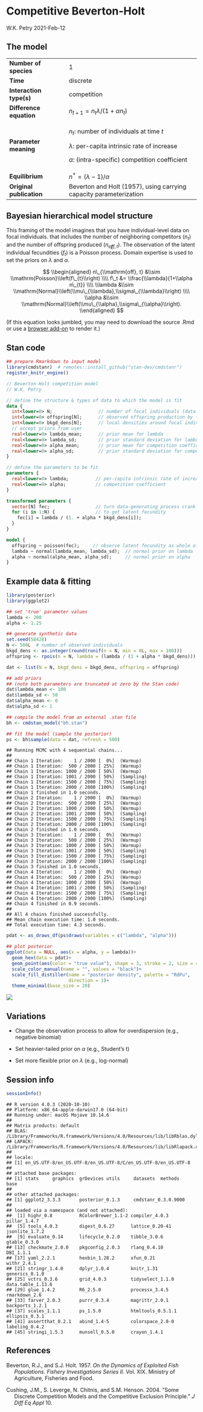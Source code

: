 Competitive Beverton-Holt
================
W.K. Petry
2021-Feb-12

## The model

<table>
<colgroup>
<col style="width: 31%" />
<col style="width: 68%" />
</colgroup>
<tbody>
<tr class="odd">
<td><strong>Number of species</strong></td>
<td>1</td>
</tr>
<tr class="even">
<td><strong>Time</strong></td>
<td>discrete</td>
</tr>
<tr class="odd">
<td><strong>Interaction type(s)</strong></td>
<td>competition</td>
</tr>
<tr class="even">
<td><strong>Difference equation</strong></td>
<td><span class="math inline"><em>n</em><sub><em>t</em> + 1</sub> = <em>n</em><sub><em>t</em></sub><em>λ</em>/(1 + <em>α</em><em>n</em><sub><em>t</em></sub>)</span></td>
</tr>
<tr class="odd">
<td><strong>Parameter meaning</strong></td>
<td><p><span class="math inline"><em>n</em><sub><em>t</em></sub></span>: number of individuals at time <span class="math inline"><em>t</em></span></p>
<p><span class="math inline"><em>λ</em></span>: per-capita intrinsic rate of increase</p>
<p><span class="math inline"><em>α</em></span>: (intra-specific) competition coefficient</p></td>
</tr>
<tr class="even">
<td><strong>Equilibrium</strong></td>
<td><span class="math inline"><em>n</em><sup>*</sup> = (<em>λ</em> − 1)/<em>α</em></span></td>
</tr>
<tr class="odd">
<td><strong>Original publication</strong></td>
<td><span class="citation" data-cites="beverton1957">Beverton and Holt (1957)</span>, using carrying capacity parameterization</td>
</tr>
</tbody>
</table>

## Bayesian hierarchical model structure

This framing of the model imagines that you have individual-level data
on focal individuals. that includes the number of neighboring
competitors (*n*<sub>*t*</sub>) and the number of offspring produced
(*n*<sub>*o**f**f*, *t*</sub>). The observation of the latent individual
fecundities (*f*<sub>*t*</sub>) is a Poisson process. Domain expertise
is used to set the priors on *λ* and *α*.

$$
\\begin{aligned}
n\_{\\mathrm{off}, t} &\\sim \\mathrm{Poisson}\\left(f\_{t}\\right) \\\\
f\_t &= \\frac{\\lambda}{1+\\alpha n\_{t}} \\\\
\\lambda &\\sim \\mathrm{Normal}\\left(\\mu\_{\\lambda},\\sigma\_{\\lambda}\\right) \\\\
\\alpha &\\sim \\mathrm{Normal}\\left(\\mu\_{\\alpha},\\sigma\_{\\alpha}\\right).
\\end{aligned}
$$

(If this equation looks jumbled, you may need to download the source
.Rmd or use a [browser
add-on](https://chrome.google.com/webstore/detail/mathjax-plugin-for-github/ioemnmodlmafdkllaclgeombjnmnbima)
to render it.)

## Stan code

``` r
## prepare Rmarkdown to input model
library(cmdstanr)  # remotes::install_github("stan-dev/cmdstanr")
register_knitr_engine()
```

``` stan
// Beverton-Holt competition model
// W.K. Petry

// define the structure & types of data to which the model is fit
data {
  int<lower=0> N;                 // number of focal individuals (data rows)
  int<lower=0> offspring[N];      // observed offspring production by focals
  int<lower=0> bkgd_dens[N];      // local densities around focal individuals
  // accept priors from user
  real<lower=0> lambda_mean;      // prior mean for lambda
  real<lower=0> lambda_sd;        // prior standard deviation for lambda
  real<lower=0> alpha_mean;       // prior mean for competition coefficient
  real<lower=0> alpha_sd;         // prior standard deviation for competition coefficent
}

// define the parameters to be fit
parameters {
  real<lower=0> lambda;          // per-capita intrinsic rate of increase
  real<lower=0> alpha;           // competition coefficient
}

transformed parameters {
  vector[N] fec;                 // turn data-generating process crank
  for (i in 1:N) {               // to get latent fecundity
    fec[i] = lambda / (1. + alpha * bkgd_dens[i]);
  }
}

model {
  offspring ~ poisson(fec);     // observe latent fecundity as whole offspring
  lambda ~ normal(lambda_mean, lambda_sd);  // normal prior on lambda
  alpha ~ normal(alpha_mean, alpha_sd);     // normal prior on alpha
}
```

## Example data & fitting

``` r
library(posterior)
library(ggplot2)

## set 'true' parameter values
lambda <- 200
alpha <- 1.25

## generate synthetic data
set.seed(58428)
N <- 500L  # number of observed individuals
bkgd_dens <- as.integer(round(runif(n = N, min = 0L, max = 100)))
offspring <- rpois(n = N, lambda = (lambda / (1 + alpha * bkgd_dens)))

dat <- list(N = N, bkgd_dens = bkgd_dens, offspring = offspring)

## add priors
## (note both parameters are truncated at zero by the Stan code)
dat$lambda_mean <- 100
dat$lambda_sd <- 50
dat$alpha_mean <- 0
dat$alpha_sd <- 1

## compile the model from an external .stan file
bh <- cmdstan_model("bh.stan")

## fit the model (sample the posterior)
ps <- bh$sample(data = dat, refresh = 500)
```

    ## Running MCMC with 4 sequential chains...
    ## 
    ## Chain 1 Iteration:    1 / 2000 [  0%]  (Warmup) 
    ## Chain 1 Iteration:  500 / 2000 [ 25%]  (Warmup) 
    ## Chain 1 Iteration: 1000 / 2000 [ 50%]  (Warmup) 
    ## Chain 1 Iteration: 1001 / 2000 [ 50%]  (Sampling) 
    ## Chain 1 Iteration: 1500 / 2000 [ 75%]  (Sampling) 
    ## Chain 1 Iteration: 2000 / 2000 [100%]  (Sampling) 
    ## Chain 1 finished in 1.0 seconds.
    ## Chain 2 Iteration:    1 / 2000 [  0%]  (Warmup) 
    ## Chain 2 Iteration:  500 / 2000 [ 25%]  (Warmup) 
    ## Chain 2 Iteration: 1000 / 2000 [ 50%]  (Warmup) 
    ## Chain 2 Iteration: 1001 / 2000 [ 50%]  (Sampling) 
    ## Chain 2 Iteration: 1500 / 2000 [ 75%]  (Sampling) 
    ## Chain 2 Iteration: 2000 / 2000 [100%]  (Sampling) 
    ## Chain 2 finished in 1.0 seconds.
    ## Chain 3 Iteration:    1 / 2000 [  0%]  (Warmup) 
    ## Chain 3 Iteration:  500 / 2000 [ 25%]  (Warmup) 
    ## Chain 3 Iteration: 1000 / 2000 [ 50%]  (Warmup) 
    ## Chain 3 Iteration: 1001 / 2000 [ 50%]  (Sampling) 
    ## Chain 3 Iteration: 1500 / 2000 [ 75%]  (Sampling) 
    ## Chain 3 Iteration: 2000 / 2000 [100%]  (Sampling) 
    ## Chain 3 finished in 1.0 seconds.
    ## Chain 4 Iteration:    1 / 2000 [  0%]  (Warmup) 
    ## Chain 4 Iteration:  500 / 2000 [ 25%]  (Warmup) 
    ## Chain 4 Iteration: 1000 / 2000 [ 50%]  (Warmup) 
    ## Chain 4 Iteration: 1001 / 2000 [ 50%]  (Sampling) 
    ## Chain 4 Iteration: 1500 / 2000 [ 75%]  (Sampling) 
    ## Chain 4 Iteration: 2000 / 2000 [100%]  (Sampling) 
    ## Chain 4 finished in 0.9 seconds.
    ## 
    ## All 4 chains finished successfully.
    ## Mean chain execution time: 1.0 seconds.
    ## Total execution time: 4.3 seconds.

``` r
pdat <- as_draws_df(ps$draws(variables = c("lambda", "alpha")))

## plot posterior
ggplot(data = NULL, aes(x = alpha, y = lambda))+
  geom_hex(data = pdat)+
  geom_point(aes(color = "true value"), shape = 3, stroke = 2, size = 4)+
  scale_color_manual(name = "", values = "black")+
  scale_fill_distiller(name = "posterior density", palette = "RdPu",
                       direction = 1)+
  theme_minimal(base_size = 20)
```

![](BevertonHolt_files/figure-gfm/example-1.png)<!-- -->

## Variations

-   Change the observation process to allow for overdispersion (e.g.,
    negative binomial)

-   Set heavier-tailed prior on *α* (e.g., Student’s t)

-   Set more flexible prior on *λ* (e.g., log-normal)

## Session info

``` r
sessionInfo()
```

    ## R version 4.0.3 (2020-10-10)
    ## Platform: x86_64-apple-darwin17.0 (64-bit)
    ## Running under: macOS Mojave 10.14.6
    ## 
    ## Matrix products: default
    ## BLAS:   /Library/Frameworks/R.framework/Versions/4.0/Resources/lib/libRblas.dylib
    ## LAPACK: /Library/Frameworks/R.framework/Versions/4.0/Resources/lib/libRlapack.dylib
    ## 
    ## locale:
    ## [1] en_US.UTF-8/en_US.UTF-8/en_US.UTF-8/C/en_US.UTF-8/en_US.UTF-8
    ## 
    ## attached base packages:
    ## [1] stats     graphics  grDevices utils     datasets  methods   base     
    ## 
    ## other attached packages:
    ## [1] ggplot2_3.3.3       posterior_0.1.3     cmdstanr_0.3.0.9000
    ## 
    ## loaded via a namespace (and not attached):
    ##  [1] highr_0.8          RColorBrewer_1.1-2 compiler_4.0.3     pillar_1.4.7      
    ##  [5] tools_4.0.3        digest_0.6.27      lattice_0.20-41    jsonlite_1.7.2    
    ##  [9] evaluate_0.14      lifecycle_0.2.0    tibble_3.0.6       gtable_0.3.0      
    ## [13] checkmate_2.0.0    pkgconfig_2.0.3    rlang_0.4.10       DBI_1.1.1         
    ## [17] yaml_2.2.1         hexbin_1.28.2      xfun_0.21          withr_2.4.1       
    ## [21] stringr_1.4.0      dplyr_1.0.4        knitr_1.31         generics_0.1.0    
    ## [25] vctrs_0.3.6        grid_4.0.3         tidyselect_1.1.0   data.table_1.13.6 
    ## [29] glue_1.4.2         R6_2.5.0           processx_3.4.5     rmarkdown_2.6     
    ## [33] farver_2.0.3       purrr_0.3.4        magrittr_2.0.1     backports_1.2.1   
    ## [37] scales_1.1.1       ps_1.5.0           htmltools_0.5.1.1  ellipsis_0.3.1    
    ## [41] assertthat_0.2.1   abind_1.4-5        colorspace_2.0-0   labeling_0.4.2    
    ## [45] stringi_1.5.3      munsell_0.5.0      crayon_1.4.1

## References

<div id="refs" class="references csl-bib-body hanging-indent">

<div id="ref-beverton1957" class="csl-entry">

Beverton, R.J., and S.J. Holt. 1957. *On the Dynamics of Exploited Fish
Populations*. *Fishery Investigations Series II*. Vol. XIX. Ministry of
Agriculture, Fisheries and Food.

</div>

<div id="ref-cushing2004jdiffeqappl" class="csl-entry">

Cushing, J.M., S. Leverge, N. Chitnis, and S.M. Henson. 2004. “Some
Discrete Competition Models and the Competitive Exclusion Principle.” *J
Diff Eq Appl* 10.

</div>

</div>
